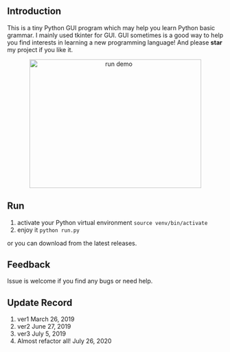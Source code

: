 ## Introduction
This is a tiny Python GUI program which may help you learn Python basic grammar. I mainly used tkinter for GUI. GUI sometimes is a good way to help you find interests in learning a new programming language! And please **star** my project if you like it.
<p align="center">
<img src="https://github.com/Raibows/MarkdownPhotos/raw/master/picgoimage/20200726164938.png" width=400 height=300 alt="run demo">
</p>

## Run
1. activate your Python virtual environment ``source venv/bin/activate``
2. enjoy it ``python run.py``

or you can download from the latest releases.

## Feedback
Issue is welcome if you find any bugs or need help.

## Update Record
1. ver1 March 26, 2019
2. ver2 June 27, 2019
3. ver3 July 5, 2019
4. Almost refactor all! July 26, 2020
